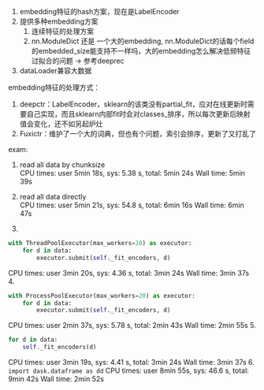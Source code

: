 1. embedding特征的hash方案，现在是LabelEncoder
2. 提供多种embedding方案
    1. 连续特征的处理方案
    2. nn.ModuleDict 还是 一个大的embedding, nn.ModuleDict的话每个field的embedded_size能支持不一样吗，大的embedding怎么解决低频特征过拟合的问题 -> 参考deeprec
3. dataLoader兼容大数据

embedding特征的处理方式：
1. deepctr：LabelEncoder，sklearn的该类没有partial_fit，应对在线更新时需要自己实现，而且sklearn内部fit时会对classes_排序，所以每次更新后映射值会变化，还不如另起炉灶
2. Fuxictr：维护了一个大的词典，但也有个问题，索引会排序，更新了又打乱了

exam:
1. read all data by chunksize  
CPU times: user 5min 18s, sys: 5.38 s, total: 5min 24s
Wall time: 5min 39s
2. read all data directly  
CPU times: user 5min 21s, sys: 54.8 s, total: 6min 16s
Wall time: 6min 47s

3. 
```python
with ThreadPoolExecutor(max_workers=20) as executor:
    for d in data:
        executor.submit(self._fit_encoders, d)
```
CPU times: user 3min 20s, sys: 4.36 s, total: 3min 24s
Wall time: 3min 37s
4. 
```python
with ProcessPoolExecutor(max_workers=20) as executor:
    for d in data:
        executor.submit(self._fit_encoders, d)
```
CPU times: user 2min 37s, sys: 5.78 s, total: 2min 43s
Wall time: 2min 55s
5. 
```python
for d in data:
    self._fit_encoders(d)
```
CPU times: user 3min 19s, sys: 4.41 s, total: 3min 24s
Wall time: 3min 37s
6. `import dask.dataframe as dd`
CPU times: user 8min 55s, sys: 46.6 s, total: 9min 42s
Wall time: 2min 52s
